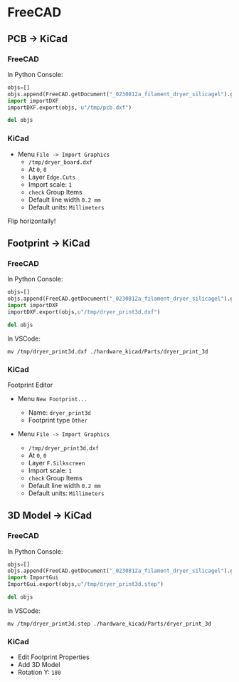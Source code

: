 # FreeCAD

## PCB -> KiCad

### FreeCAD

In Python Console:

```python
objs=[]
objs.append(FreeCAD.getDocument("_0230812a_filament_dryer_silicagel").getObject("Sketch005"))
import importDXF
importDXF.export(objs, u"/tmp/pcb.dxf")

del objs
```

### KiCad

* Menu `File -> Import Graphics`
  * `/tmp/dryer_board.dxf`
  * At `0`, `0`
  * Layer `Edge.Cuts`
  * Import scale: `1`
  * `check` Group Items
  * Default line width `0.2 mm`
  * Default units: `Millimeters`

Flip horizontally!

## Footprint -> KiCad

### FreeCAD

In Python Console:

```python
objs=[]
objs.append(FreeCAD.getDocument("_0230812a_filament_dryer_silicagel").getObject("Body"))
import importDXF
importDXF.export(objs,u"/tmp/dryer_print3d.dxf")

del objs
```

In VSCode:

`mv /tmp/dryer_print3d.dxf ./hardware_kicad/Parts/dryer_print_3d`

### KiCad

Footprint Editor

* Menu `New Footprint...`
  * Name: `dryer_print3d`
  * Footprint type `Other`

* Menu `File -> Import Graphics`
  * `/tmp/dryer_print3d.dxf`
  * At `0`, `0`
  * Layer `F.Silkscreen`
  * Import scale: `1`
  * `check` Group Items
  * Default line width `0.2 mm`
  * Default units: `Millimeters`

## 3D Model -> KiCad

### FreeCAD

In Python Console:

```python
objs=[]
objs.append(FreeCAD.getDocument("_0230812a_filament_dryer_silicagel").getObject("Body"))
import ImportGui
ImportGui.export(objs,u"/tmp/dryer_print3d.step")

del objs
```

In VSCode:

`mv /tmp/dryer_print3d.step ./hardware_kicad/Parts/dryer_print_3d`

### KiCad

* Edit Footprint Properties
* Add 3D Model
* Rotation Y: `180`
